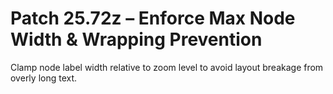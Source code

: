 # Patch 25.72z – Enforce Max Node Width & Wrapping Prevention

Clamp node label width relative to zoom level to avoid layout breakage from overly long text.
